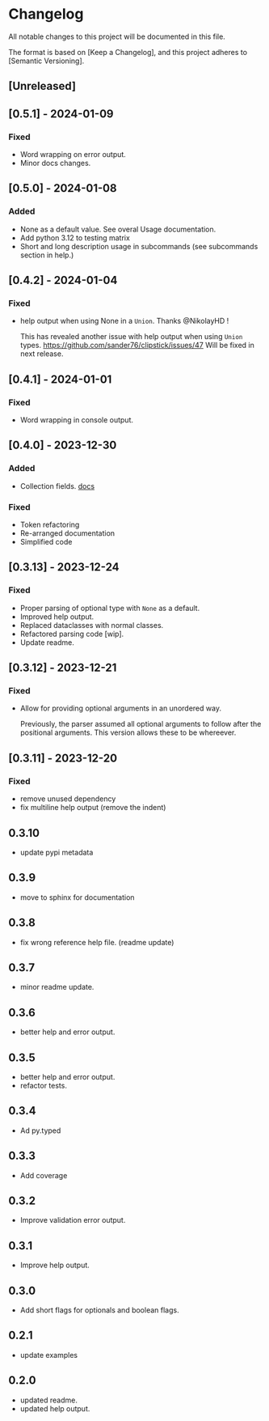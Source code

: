 # Changelog

All notable changes to this project will be documented in this file.

The format is based on [Keep a Changelog],
and this project adheres to [Semantic Versioning].

## [Unreleased]

## [0.5.1] - 2024-01-09

### Fixed

- Word wrapping on error output.
- Minor docs changes.


## [0.5.0] - 2024-01-08

### Added

- None as a default value. See overal Usage documentation.
- Add python 3.12 to testing matrix
- Short and long description usage in subcommands (see subcommands section in help.)

## [0.4.2] - 2024-01-04

### Fixed

- help output when using None in a `Union`. Thanks @NikolayHD !
    
    This has revealed another issue with help output when using `Union` types.
    https://github.com/sander76/clipstick/issues/47
    Will be fixed in next release.

## [0.4.1] - 2024-01-01

### Fixed

- Word wrapping in console output.

## [0.4.0] - 2023-12-30

### Added

- Collection fields. [docs](https://sander76.github.io/clipstick/usage.html#collections)

### Fixed

- Token refactoring
- Re-arranged documentation
- Simplified code

## [0.3.13] - 2023-12-24

### Fixed

- Proper parsing of optional type with `None` as a default.
- Improved help output.
- Replaced dataclasses with normal classes.
- Refactored parsing code [wip].
- Update readme.


## [0.3.12] - 2023-12-21

### Fixed

- Allow for providing optional arguments in an unordered way.
    
    Previously, the parser assumed all optional arguments to follow after
    the positional arguments. This version allows these to be whereever.

## [0.3.11] - 2023-12-20

### Fixed

- remove unused dependency
- fix multiline help output (remove the indent)

## 0.3.10

- update pypi metadata

## 0.3.9

- move to sphinx for documentation

## 0.3.8

- fix wrong reference help file. (readme update)

## 0.3.7

- minor readme update.

## 0.3.6

- better help and error output.

## 0.3.5

- better help and error output.
- refactor tests.

## 0.3.4

- Ad py.typed

## 0.3.3

- Add coverage

## 0.3.2

- Improve validation error output.

## 0.3.1

- Improve help output.

## 0.3.0

- Add short flags for optionals and boolean flags.

## 0.2.1

- update examples

## 0.2.0

- updated readme.
- updated help output.
